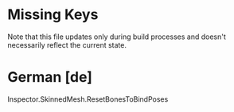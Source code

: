 # Missing Keys
Note that this file updates only during build processes and doesn't necessarily reflect the current state.

# German [de]
Inspector.SkinnedMesh.ResetBonesToBindPoses  

